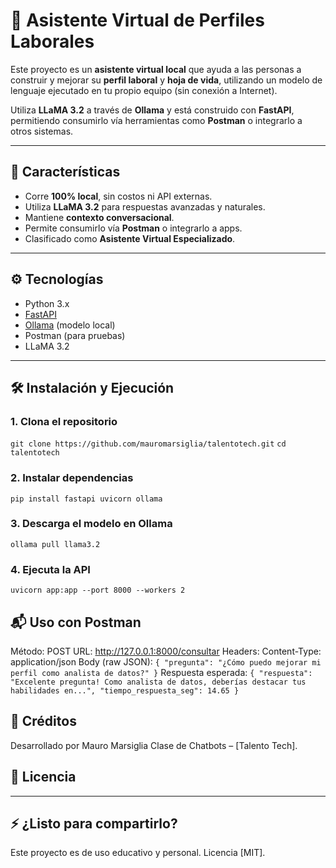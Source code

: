 # 🤖 Asistente Virtual de Perfiles Laborales

Este proyecto es un **asistente virtual local** que ayuda a las personas a construir y mejorar su **perfil laboral** y **hoja de vida**, utilizando un modelo de lenguaje ejecutado en tu propio equipo (sin conexión a Internet).

Utiliza **LLaMA 3.2** a través de **Ollama** y está construido con **FastAPI**, permitiendo consumirlo vía herramientas como **Postman** o integrarlo a otros sistemas.

---

## 🚀 Características

- Corre **100% local**, sin costos ni API externas.
- Utiliza **LLaMA 3.2** para respuestas avanzadas y naturales.
- Mantiene **contexto conversacional**.
- Permite consumirlo vía **Postman** o integrarlo a apps.
- Clasificado como **Asistente Virtual Especializado**.

---

## ⚙️ Tecnologías

- Python 3.x
- [FastAPI](https://fastapi.tiangolo.com/)
- [Ollama](https://ollama.com/) (modelo local)
- Postman (para pruebas)
- LLaMA 3.2

---

## 🛠️ Instalación y Ejecución

### 1. Clona el repositorio
``
git clone https://github.com/mauromarsiglia/talentotech.git
``
``
cd talentotech
``

### 2. Instalar dependencias
``
pip install fastapi uvicorn ollama
``

### 3. Descarga el modelo en Ollama
``
ollama pull llama3.2
``

### 4. Ejecuta la API
``
uvicorn app:app --port 8000 --workers 2
``

## 📬 Uso con Postman
Método: POST
URL: http://127.0.0.1:8000/consultar
Headers: Content-Type: application/json
Body (raw JSON):
``
{
  "pregunta": "¿Cómo puedo mejorar mi perfil como analista de datos?"
}
``
Respuesta esperada:
``
{
  "respuesta": "Excelente pregunta! Como analista de datos, deberías destacar tus habilidades en...",
  "tiempo_respuesta_seg": 14.65
}
``

## 📄 Créditos
Desarrollado por Mauro Marsiglia
Clase de Chatbots – [Talento Tech].

## 📜 Licencia

---

## ⚡ ¿Listo para compartirlo?  
Este proyecto es de uso educativo y personal. Licencia [MIT].
